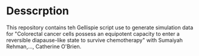 # Desscrption
This repository contains teh Gellispie script use to generate simulation data for "Colorectal cancer cells possess an equipotent 
capacity to enter a reversible diapause-like state to survive chemotherapy" with Sumaiyah Rehman,..., Catherine O'Brien.
